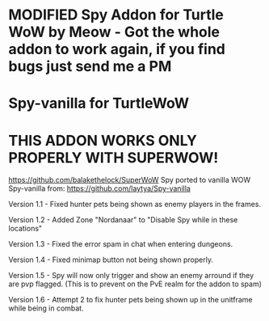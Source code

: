  # <b>MODIFIED Spy Addon for Turtle WoW by Meow - Got the whole addon to work again, if you find bugs just send me a PM</b>
# Spy-vanilla for TurtleWoW
# THIS ADDON WORKS ONLY PROPERLY WITH SUPERWOW!
https://github.com/balakethelock/SuperWoW
Spy ported to vanilla WOW Spy-vanilla from: https://github.com/laytya/Spy-vanilla

Version 1.1 - Fixed hunter pets being shown as enemy players in the frames.

Version 1.2 - Added Zone "Nordanaar" to "Disable Spy while in these locations"

Version 1.3 - Fixed the error spam in chat when entering dungeons.

Version 1.4 - Fixed minimap button not being shown properly.

Version 1.5 - Spy will now only trigger and show an enemy arround if they are pvp flagged. (This is to prevent on the PvE realm for the addon to spam)

Version 1.6 - Attempt 2 to fix hunter pets being shown up in the unitframe while being in combat.

